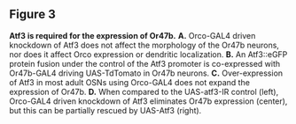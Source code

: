## Figure 3
**Atf3 is required for the expression of Or47b.** **A.** Orco-GAL4 driven knockdown of Atf3 does not affect the morphology of the Or47b neurons, nor does it affect Orco expression or dendritic localization. **B.** An Atf3::eGFP protein fusion under the control of the Atf3 promoter is co-expressed with Or47b-GAL4 driving UAS-TdTomato in Or47b neurons. **C.** Over-expression of Atf3 in most adult OSNs using Orco-GAL4 does not expand the expression of Or47b. **D.** When compared to the UAS-atf3-IR control (left), Orco-GAL4 driven knockdown of Atf3 eliminates Or47b expression (center), but this can be partially rescued by UAS-Atf3 (right).